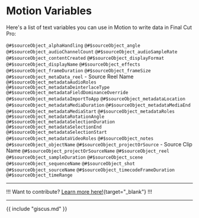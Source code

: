 # Motion Variables

Here's a list of text variables you can use in Motion to write data in Final Cut Pro:

`@#$sourceObject_alphaHandling`
`@#$sourceObject_angle`
`@#$sourceObject_audioChannelCount`
`@#$sourceObject_audioSampleRate`
`@#$sourceObject_contentCreated`
`@#$sourceObject_displayFormat`
`@#$sourceObject_displayName`
`@#$sourceObject_effects`
`@#$sourceObject_frameDuration`
`@#$sourceObject_frameSize`
`@#$sourceObject_metaData_reel` - Source Reel Name
`@#$sourceObject_metadataAudioRoles`
`@#$sourceObject_metadataDeinterlaceType`
`@#$sourceObject_metadataFieldDominanceOverride`
`@#$sourceObject_metadataImportToApp`
`@#$sourceObject_metadataLocation`
`@#$sourceObject_metadataMediaDuration`
`@#$sourceObject_metadataMediaEnd`
`@#$sourceObject_metadataMediaStart`
`@#$sourceObject_metadataRoles`
`@#$sourceObject_metadataRotationAngle`
`@#$sourceObject_metadataSelectionDuration`
`@#$sourceObject_metadataSelectionEnd`
`@#$sourceObject_metadataSelectionStart`
`@#$sourceObject_metadataVideoRoles`
`@#$sourceObject_notes`
`@#$sourceObject_objectName`
`@#$sourceObject_projectOrSource` - Source Clip Name
`@#$sourceObject_projectOrSourceName`
`@#$sourceObject_reel`
`@#$sourceObject_sampleDuration`
`@#$sourceObject_scene`
`@#$sourceObject_sequenceName`
`@#$sourceObject_shot`
`@#$sourceObject_sourceName`
`@#$sourceObject_timecodeFrameDuration`
`@#$sourceObject_timeRange`

---

!!!
Want to contribute? [Learn more here!](https://fcp.cafe/contribute/){target="_blank"}
!!!

---

{{ include "giscus.md" }}